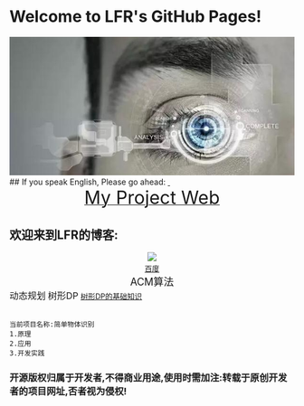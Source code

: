 # Welcome to LFR's GitHub Pages!
<center> <img src="https://github.com/HackerLFR/Machine-Visual/raw/master/2015031561739629.gif"> </center>
## If you speak English, Please go ahead:
<a href="https://github.com/HackerLFR/Machine-Visual">  <center> <font size="6">My Project Web</font> </center></a>

## 欢迎来到LFR的博客:

<center> <img src="http://www.baidu.com/img/bdlogo.gif"> </center>
<a href="http://www.baidu.com"><center> <font size="2"> 百度</font> </center></a>


<center> <font size="4">ACM算法</font> </center>
<font size="3">动态规划</font>
<font size="3">树形DP</font>
<a href="https://github.com/HackerLFR/Machine-Visual/raw/master/ACM算法原理与程序模板/动态规划/树形DP/树形DP的基础知识.txt"> 
<font size="2">树形DP的基础知识</font></a>
  

```markdown

当前项目名称:简单物体识别
1.原理
2.应用
3.开发实践
```
### 开源版权归属于开发者,不得商业用途,使用时需加注:转载于原创开发者的项目网址,否者视为侵权!
